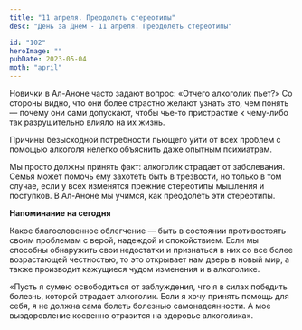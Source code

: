 ```yaml
---
title: "11 апреля. Преодолеть стереотипы"
desc: "День за Днем - 11 апреля. Преодолеть стереотипы"

id: "102"
heroImage: ""
pubDate: 2023-05-04
moth: "april"
---
```


Новички в Ал-Аноне часто задают вопрос: «Отчего алкоголик пьет?» Со стороны
видно, что они более страстно желают узнать это, чем понять — почему они сами
допускают, чтобы чье-то пристрастие к чему-либо так разрушительно влияло на их
жизнь.

Причины безысходной потребности пьющего уйти от всех проблем с помощью
алкоголя нелегко объяснить даже опытным психиатрам.

Мы просто должны принять факт: алкоголик страдает от заболевания. Семья может
помочь ему захотеть быть в трезвости, но только в том случае, если у всех
изменятся прежние стереотипы мышления и поступков. В Ал-Аноне мы учимся, как
преодолеть эти стереотипы.

**Напоминание на сегодня**

Какое благословенное облегчение — быть в состоянии противостоять своим
проблемам с верой, надеждой и спокойствием. Если мы способны обнаружить свои
недостатки и признаться в них со все более возрастающей честностью, то это
открывает нам дверь в новый мир, а также производит кажущиеся чудом изменения
и в алкоголике.

«Пусть я сумею освободиться от заблуждения, что я в силах победить болезнь,
которой страдает алкоголик. Если я хочу принять помощь для себя, я не должна
сама болеть болезнью самонадеянности. А мое выздоровление косвенно отразится
на здоровье алкоголика».
